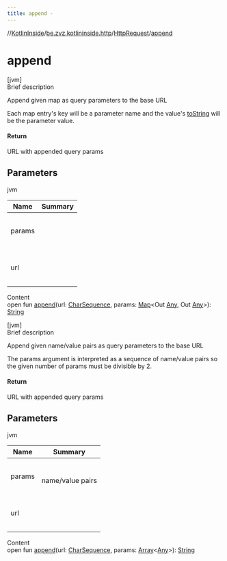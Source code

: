 ```yaml
---
title: append -
---
```

//[KotlinInside](../../index.md)/[be.zvz.kotlininside.http](../index.md)/[HttpRequest](index.md)/[append](append.md)



# append  
[jvm]  
Brief description  




Append given map as query parameters to the base URL 



 Each map entry's key will be a parameter name and the value's [toString](https://docs.oracle.com/javase/7/docs/api/java/lang/Object.html#toString()) will be the parameter value.





#### Return  


URL with appended query params



## Parameters  
  
jvm  
  
|  Name|  Summary| 
|---|---|
| params| <br><br><br><br>
| url| <br><br><br><br>
  
  
Content  
open fun [append](append.md)(url: [CharSequence](https://docs.oracle.com/javase/7/docs/api/java/lang/CharSequence.html), params: [Map](https://docs.oracle.com/javase/7/docs/api/java/util/Map.html)<Out [Any](https://kotlinlang.org/api/latest/jvm/stdlib/kotlin/-any/index.html), Out [Any](https://kotlinlang.org/api/latest/jvm/stdlib/kotlin/-any/index.html)>): [String](https://docs.oracle.com/javase/7/docs/api/java/lang/String.html)  


[jvm]  
Brief description  




Append given name/value pairs as query parameters to the base URL 



 The params argument is interpreted as a sequence of name/value pairs so the given number of params must be divisible by 2.





#### Return  


URL with appended query params



## Parameters  
  
jvm  
  
|  Name|  Summary| 
|---|---|
| params| <br><br>name/value pairs<br><br>
| url| <br><br><br><br>
  
  
Content  
open fun [append](append.md)(url: [CharSequence](https://docs.oracle.com/javase/7/docs/api/java/lang/CharSequence.html), params: [Array](https://kotlinlang.org/api/latest/jvm/stdlib/kotlin/-array/index.html)<[Any](https://kotlinlang.org/api/latest/jvm/stdlib/kotlin/-any/index.html)>): [String](https://docs.oracle.com/javase/7/docs/api/java/lang/String.html)  



